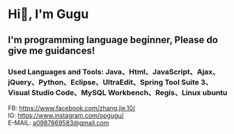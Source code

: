 # Hi👋, I'm Gugu

## I'm programming language beginner, Please do give me guidances!
### Used Languages and Tools: Java、Html、JavaScript、Ajax、jQuery、Python、Eclipse、UltraEdit、Spring Tool Suite 3、Visual Studio Code、MySQL Workbench、Regis、Linux ubuntu

FB: https://www.facebook.com/zhang.jie.10/ <br>
IG: https://www.instagram.com/opgugu/ <br>
E-MAIL: a0987869583@gmail.com


<!--
**OPGugu/OPGugu** is a ✨ _special_ ✨ repository because its `README.md` (this file) appears on your GitHub profile.

Here are some ideas to get you started:

- 🔭 I’m currently working on ...
- 🌱 I’m currently learning ...
- 👯 I’m looking to collaborate on ...
- 🤔 I’m looking for help with ...
- 💬 Ask me about ...
- 📫 How to reach me: ...
- 😄 Pronouns: ...
- ⚡ Fun fact: ...
-->

